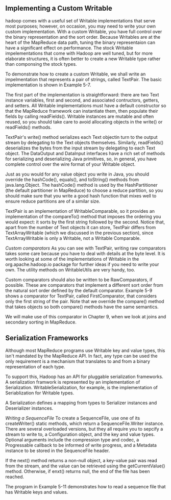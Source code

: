## Implementing a Custom Writable
hadoop comes with a useful set of Writable implementations that serve most purposes; however, on occasion, you may need to write your own custom implementation. With a custom Writable, you have full control over the binary representation and the sort order. Because Writables are at the heart of the MapReduce data path, tuning the binary representaion can have a significant effect on performance. The stock Writable impelementations that come with Hadoop are well tuned, but for more elaborate structures, it is often better to create a new Writable type rather than componsing the stock types. 

To demonstrate how to create a custom Writable, we shall write an impelmentation that represents a pair of strings, called TextPair. The basic implementation is shown in Example 5-7.

The first part of the implementation is straightforward: there are two Text instance variables, first and second, and associated contructors, getters, and setters. All Writable implementations must have a default constructor so that the MapReduce framework can instantiate them, then populate their fields by calling readFields(). Writable instances are mutable and often reused, so you should take care to avoid allocating objects in the write() or readFields() methods.

TextPair's write() method serializes each Text objectin turn to the output stream by delegating to the Text objects themselves. Similarly, readFields() deserializes the bytes from the input stream by delegating to each Text object. The DataOutput and DataInput interfaces have a rich set of methods for serializing and deserializing Java primitives, so, in general, you have complete control over the wire format of your Writable object. 

Just as you would for any value object you write in Java, you should override the hashCode(), equals(), and toString() methods from java.lang.Object. The hashCode() method is used by the HashPartitioner (the default partitioner in MapReduce) to choose a reduce partition, so you should make sure that you write a good hash function that mixes well to ensure reduce partitions are of a similar size.

TextPair is an implementation of WritableComparable, so it provides an implementation of the compareTo() method that imposes the ordering you would expect: it sorts by the first string followed by the second. Notice that, apart from the number of Text objects it can store, TextPair differs from TextArrayWritable (which we discussed in the previous section), since TextArrayWritable is only a Writable, not a Writable Comparable.

*Custom comparators*
As you can see with TextPair, writing raw comparators takes some care because you have to deal with details at the byte level. It is worth looking at some of the implementations of Writable in the org.apache.hadoop.io package for further ideas if you need to write your own. The utility methods on WritableUtils are very handy, too.

Custom comparators should also be written to be RawComparators, if possible. These are comparators that implement a different sort order from the natural sort order defined by the default comparator. Example 5-9 shows a comparator for TextPair, called FirstComparator, that considers only the first string of the pair. Note that we override the compare() method that takes objects so both compare() methods have the same semantics.

We will make use of this comparator in Chapter 9, when we look at joins and secondary sorting in MapReduce.

## Serialization Frameworks
Although most MapReduce programs use Writable key and value types, this isn't mandated by the MapReduce API. In fact, any type can be used the only requirement is a mechanism that translates to and from a binary representation of each type. 

To support this, Hadoop has an API for pluggable serialization frameworks. A serialization framwork is represented by an implementation of Serialization. WritableSerialization, for example, is the implementation of Seriablization for Writable types.

A Serialization defines a mapping from types to Serializer instances and Deserializer instances. 

*Writing a SequenceFile*
To create a SequenceFile, use one of its createWriter() static methods, which return a SequenceFile.Writer instance. There are several overloaded versions, but they all require you to sepcify a stream to write to, a Configuration object, and the key and value types. Optional arguments include the compression type and codec, a Progressable callback to be informed of write progress, and a Metadata instance to be stored in the SequenceFile header.

If the next() method returns a non-null object, a key-value pair was read from the stream, and the value can be retrieved using the getCurrentValue() method. Otherwise, if enxt() returns null, the end of the file has been reached.

The program in Example 5-11 demonstrates how to read a sequence file that has Writable keys and values. 